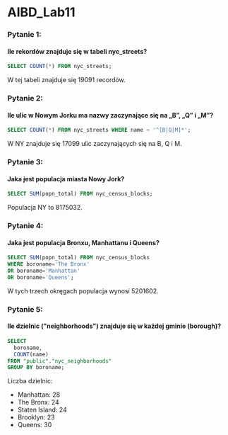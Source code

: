 # AIBD_Lab11

### Pytanie 1:
#### Ile rekordów znajduje się w tabeli nyc_streets?

``` sql
SELECT COUNT(*) FROM nyc_streets;
```

W tej tabeli znajduje się 19091 recordów.

### Pytanie 2:
#### Ile ulic w Nowym Jorku ma nazwy zaczynające się na „B”, „Q” i „M”?

``` sql
SELECT COUNT(*) FROM nyc_streets WHERE name ~ '^[B|Q|M]*';
```

W NY znajduje się 17099 ulic zaczynających się na B, Q i M.

### Pytanie 3:
#### Jaka jest populacja miasta Nowy Jork?

``` sql
SELECT SUM(popn_total) FROM nyc_census_blocks;
```

Populacja NY to 8175032.

### Pytanie 4:
#### Jaka jest populacja Bronxu, Manhattanu i Queens?

``` sql
SELECT SUM(popn_total) FROM nyc_census_blocks
WHERE boroname='The Bronx'
OR boroname='Manhattan'
OR boroname='Queens';
```

W tych trzech okręgach populacja wynosi 5201602.

### Pytanie 5:
#### Ile dzielnic ("neighborhoods") znajduje się w każdej gminie (borough)?

``` sql
SELECT 
  boroname, 
  COUNT(name) 
FROM "public"."nyc_neighborhoods"
GROUP BY boroname;
```

Liczba dzielnic:
- Manhattan: 28 <br />
- The Bronx: 24 <br />
- Staten Island: 24 <br />
- Brooklyn: 23 <br />
- Queens: 30 <br />
